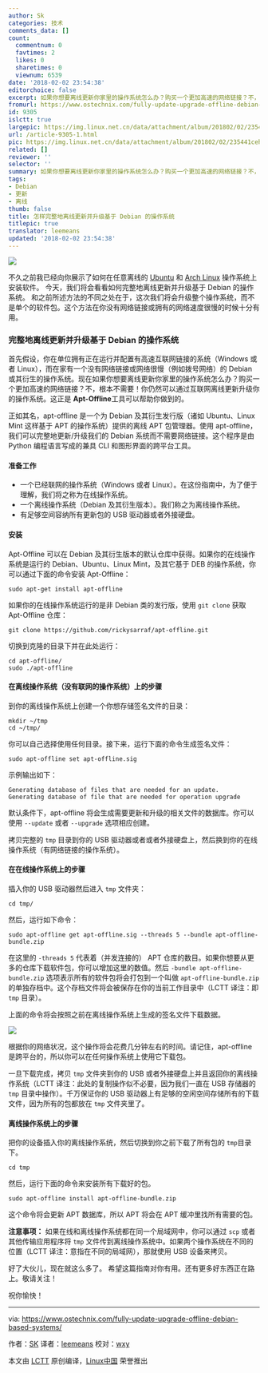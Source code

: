 ```yaml
---
author: Sk
categories: 技术
comments_data: []
count:
  commentnum: 0
  favtimes: 2
  likes: 0
  sharetimes: 0
  viewnum: 6539
date: '2018-02-02 23:54:38'
editorchoice: false
excerpt: 如果你想要离线更新你家里的操作系统怎么办？购买一个更加高速的网络链接？不，根本不需要！你仍然可以通过互联网离线更新升级你的操作系统。这正是 Apt-Offline工具可以帮助你做到的。
fromurl: https://www.ostechnix.com/fully-update-upgrade-offline-debian-based-systems/
id: 9305
islctt: true
largepic: https://img.linux.net.cn/data/attachment/album/201802/02/235441cehgxrxg3gfrzgfi.png
url: /article-9305-1.html
pic: https://img.linux.net.cn/data/attachment/album/201802/02/235441cehgxrxg3gfrzgfi.png.thumb.jpg
related: []
reviewer: ''
selector: ''
summary: 如果你想要离线更新你家里的操作系统怎么办？购买一个更加高速的网络链接？不，根本不需要！你仍然可以通过互联网离线更新升级你的操作系统。这正是 Apt-Offline工具可以帮助你做到的。
tags:
- Debian
- 更新
- 离线
thumb: false
title: 怎样完整地离线更新并升级基于 Debian 的操作系统
titlepic: true
translator: leemeans
updated: '2018-02-02 23:54:38'
---
```


![](/data/attachment/album/201802/02/235441cehgxrxg3gfrzgfi.png)


不久之前我已经向你展示了如何在任意离线的 [Ubuntu](https://www.ostechnix.com/install-softwares-offline-ubuntu-16-04/) 和 [Arch Linux](https://www.ostechnix.com/install-packages-offline-arch-linux/) 操作系统上安装软件。 今天，我们将会看看如何完整地离线更新并升级基于 Debian 的操作系统。 和之前所述方法的不同之处在于，这次我们将会升级整个操作系统，而不是单个的软件包。这个方法在你没有网络链接或拥有的网络速度很慢的时候十分有用。


### 完整地离线更新并升级基于 Debian 的操作系统


首先假设，你在单位拥有正在运行并配置有高速互联网链接的系统（Windows 或者 Linux），而在家有一个没有网络链接或网络很慢（例如拨号网络）的 Debian 或其衍生的操作系统。现在如果你想要离线更新你家里的操作系统怎么办？购买一个更加高速的网络链接？不，根本不需要！你仍然可以通过互联网离线更新升级你的操作系统。这正是 **Apt-Offline**工具可以帮助你做到的。


正如其名，apt-offline 是一个为 Debian 及其衍生发行版（诸如 Ubuntu、Linux Mint 这样基于 APT 的操作系统）提供的离线 APT 包管理器。使用 apt-offline，我们可以完整地更新/升级我们的 Debian 系统而不需要网络链接。这个程序是由 Python 编程语言写成的兼具 CLI 和图形界面的跨平台工具。


#### 准备工作


* 一个已经联网的操作系统（Windows 或者 Linux）。在这份指南中，为了便于理解，我们将之称为在线操作系统。
* 一个离线操作系统（Debian 及其衍生版本）。我们称之为离线操作系统。
* 有足够空间容纳所有更新包的 USB 驱动器或者外接硬盘。


#### 安装


Apt-Offline 可以在 Debian 及其衍生版本的默认仓库中获得。如果你的在线操作系统是运行的 Debian、Ubuntu、Linux Mint，及其它基于 DEB 的操作系统，你可以通过下面的命令安装 Apt-Offline：



```
sudo apt-get install apt-offline

```

如果你的在线操作系统运行的是非 Debian 类的发行版，使用 `git clone` 获取 Apt-Offline 仓库：



```
git clone https://github.com/rickysarraf/apt-offline.git

```

切换到克隆的目录下并在此处运行：



```
cd apt-offline/
sudo ./apt-offline

```

#### 在离线操作系统（没有联网的操作系统）上的步骤


到你的离线操作系统上创建一个你想存储签名文件的目录：



```
mkdir ~/tmp
cd ~/tmp/

```

你可以自己选择使用任何目录。接下来，运行下面的命令生成签名文件：



```
sudo apt-offline set apt-offline.sig

```

示例输出如下：



```
Generating database of files that are needed for an update.
Generating database of file that are needed for operation upgrade

```

默认条件下，apt-offline 将会生成需要更新和升级的相关文件的数据库。你可以使用 `--update` 或者 `--upgrade` 选项相应创建。


拷贝完整的 `tmp` 目录到你的 USB 驱动器或者或者外接硬盘上，然后换到你的在线操作系统（有网络链接的操作系统）。


#### 在在线操作系统上的步骤


插入你的 USB 驱动器然后进入 `tmp` 文件夹：



```
cd tmp/

```

然后，运行如下命令：



```
sudo apt-offline get apt-offline.sig --threads 5 --bundle apt-offline-bundle.zip

```

在这里的 `-threads 5` 代表着（并发连接的） APT 仓库的数目。如果你想要从更多的仓库下载软件包，你可以增加这里的数值。然后 `-bundle apt-offline-bundle.zip` 选项表示所有的软件包将会打包到一个叫做 `apt-offline-bundle.zip` 的单独存档中。这个存档文件将会被保存在你的当前工作目录中（LCTT 译注：即 `tmp` 目录）。


上面的命令将会按照之前在离线操作系统上生成的签名文件下载数据。


![](/data/attachment/album/201802/02/235442uvzhg7tsujjf0zfz.png)


根据你的网络状况，这个操作将会花费几分钟左右的时间。请记住，apt-offline 是跨平台的，所以你可以在任何操作系统上使用它下载包。


一旦下载完成，拷贝 `tmp` 文件夹到你的 USB 或者外接硬盘上并且返回你的离线操作系统（LCTT 译注：此处的复制操作似不必要，因为我们一直在 USB 存储器的 `tmp` 目录中操作）。千万保证你的 USB 驱动器上有足够的空闲空间存储所有的下载文件，因为所有的包都放在 `tmp` 文件夹里了。


#### 离线操作系统上的步骤


把你的设备插入你的离线操作系统，然后切换到你之前下载了所有包的 `tmp`目录下。



```
cd tmp

```

然后，运行下面的命令来安装所有下载好的包。



```
sudo apt-offline install apt-offline-bundle.zip

```

这个命令将会更新 APT 数据库，所以 APT 将会在 APT 缓冲里找所有需要的包。


**注意事项：** 如果在线和离线操作系统都在同一个局域网中，你可以通过 `scp` 或者其他传输应用程序将 `tmp` 文件传到离线操作系统中。如果两个操作系统在不同的位置（LCTT 译注：意指在不同的局域网），那就使用 USB 设备来拷贝。


好了大伙儿，现在就这么多了。 希望这篇指南对你有用。还有更多好东西正在路上。敬请关注！


祝你愉快！




---


via: <https://www.ostechnix.com/fully-update-upgrade-offline-debian-based-systems/>


作者：[SK](https://www.ostechnix.com/author/sk/) 译者：[leemeans](https://github.com/leemeans) 校对：[wxy](https://github.com/wxy)


本文由 [LCTT](https://github.com/LCTT/TranslateProject) 原创编译，[Linux中国](https://linux.cn/) 荣誉推出